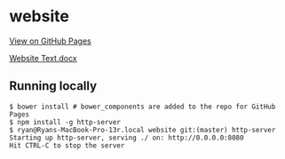 # website

[View on GitHub Pages](http://shiftmedical.github.io/website/)

[Website Text.docx](https://drive.google.com/open?id=0B1x1D7pepYiqR2JReVZuUmMxakU&authuser=0)

Running locally
---------------

	$ bower install # bower_components are added to the repo for GitHub Pages
	$ npm install -g http-server
	$ ryan@Ryans-MacBook-Pro-13r.local website git:(master) http-server
	Starting up http-server, serving ./ on: http://0.0.0.0:8080
	Hit CTRL-C to stop the server
